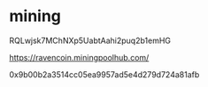 # mining

RQLwjsk7MChNXp5UabtAahi2puq2b1emHG

https://ravencoin.miningpoolhub.com/


0x9b00b2a3514cc05ea9957ad5e4d279d724a81afb
